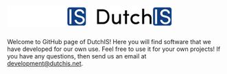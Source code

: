 <h1>
    <img height="50" src="https://raw.githubusercontent.com/DutchIS/.github/main/images/banner-white.png#gh-dark-mode-only">
    <img height="50" src="https://raw.githubusercontent.com/DutchIS/.github/main/images/banner-black.png#gh-light-mode-only">
</h1>

Welcome to GitHub page of DutchIS! Here you will find software that we have developed for our own use. Feel free to use it for your own projects! If you have any questions, then send us an email at development@dutchis.net.
